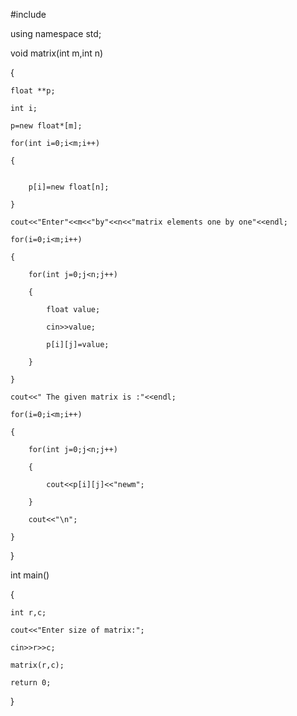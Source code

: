 #include<iostream>
  
using namespace std;

void matrix(int m,int n)

{

    float **p;
    
    int i;
    
    p=new float*[m];
    
    for(int i=0;i<m;i++)
    
    {
    
    
        p[i]=new float[n];
        
    }
    
    cout<<"Enter"<<m<<"by"<<n<<"matrix elements one by one"<<endl;
    
    for(i=0;i<m;i++)
    
    {
    
        for(int j=0;j<n;j++)
        
        {
        
            float value;
            
            cin>>value;
            
            p[i][j]=value;
            
        }
        
    }
    
    cout<<" The given matrix is :"<<endl;
    
    for(i=0;i<m;i++)
    
    {
    
        for(int j=0;j<n;j++)
        
        {
        
            cout<<p[i][j]<<"newm";
            
        }
        
        cout<<"\n";
        
    }
    
}

 
int main()

{

    int r,c;
    
    cout<<"Enter size of matrix:";
    
    cin>>r>>c;
    
    matrix(r,c);
    
    return 0;
    
}

